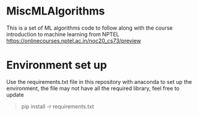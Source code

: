 # MiscMLAlgorithms
This is a set of ML algorithms code to follow along with the course introduction to machine learning from NPTEL
https://onlinecourses.nptel.ac.in/noc20_cs73/preview

# Environment set up 
Use the requirements.txt file in this repository with anaconda to set up the environment, the file may not have all the required library, feel free to update

>pip install -r requirements.txt
